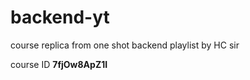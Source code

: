 # backend-yt
course replica from one shot backend playlist by HC sir

course ID <strong>7fjOw8ApZ1I</strong>
